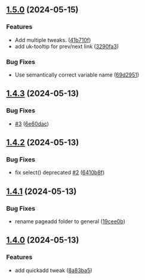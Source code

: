 ## [1.5.0](https://github.com/baumrock/RockAdminTweaks/compare/v1.4.3...v1.5.0) (2024-05-15)


### Features

* Add multiple tweaks. ([41b710f](https://github.com/baumrock/RockAdminTweaks/commit/41b710f1af8db2438e549222eff6a7a537115343))
* add uk-tooltip for prev/next link ([3290fa3](https://github.com/baumrock/RockAdminTweaks/commit/3290fa3dc3fd3b6dba0a72f667f69e30c805a15d))


### Bug Fixes

* Use semantically correct variable name ([69d2951](https://github.com/baumrock/RockAdminTweaks/commit/69d29517bcce07fdbe72eb152e703ed4964a2911))

## [1.4.3](https://github.com/baumrock/RockAdminTweaks/compare/v1.4.2...v1.4.3) (2024-05-13)


### Bug Fixes

* [#3](https://github.com/baumrock/RockAdminTweaks/issues/3) ([6e60dac](https://github.com/baumrock/RockAdminTweaks/commit/6e60dac142414a2007ff5b75188d348b1abd85d2))

## [1.4.2](https://github.com/baumrock/RockAdminTweaks/compare/v1.4.1...v1.4.2) (2024-05-13)


### Bug Fixes

* fix select() deprecated [#2](https://github.com/baumrock/RockAdminTweaks/issues/2) ([6410b8f](https://github.com/baumrock/RockAdminTweaks/commit/6410b8ffd1af6b085947fb2a16a4cb7bedf5740f))

## [1.4.1](https://github.com/baumrock/RockAdminTweaks/compare/v1.4.0...v1.4.1) (2024-05-13)


### Bug Fixes

* rename pageadd folder to general ([19cee0b](https://github.com/baumrock/RockAdminTweaks/commit/19cee0b1c4ed3a3dd887ab9e5d57d8dc47d957fb))

## [1.4.0](https://github.com/baumrock/RockAdminTweaks/compare/v1.3.0...v1.4.0) (2024-05-13)


### Features

* add quickadd tweak ([8a83ba5](https://github.com/baumrock/RockAdminTweaks/commit/8a83ba51c270dd29a48d159be58bfb9e76848973))

